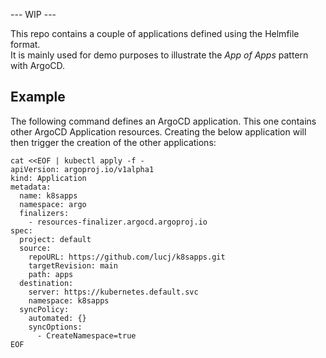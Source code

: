--- WIP ---

This repo contains a couple of applications defined using the Helmfile format.  
It is mainly used for demo purposes to illustrate the *App of Apps* pattern with ArgoCD.

## Example

The following command defines an ArgoCD application. This one contains other ArgoCD Application resources. Creating the below application will then trigger the creation of the other applications:

```
cat <<EOF | kubectl apply -f -
apiVersion: argoproj.io/v1alpha1
kind: Application
metadata:
  name: k8sapps
  namespace: argo
  finalizers:
    - resources-finalizer.argocd.argoproj.io
spec:
  project: default
  source:
    repoURL: https://github.com/lucj/k8sapps.git
    targetRevision: main
    path: apps
  destination:
    server: https://kubernetes.default.svc
    namespace: k8sapps
  syncPolicy:
    automated: {}
    syncOptions:
      - CreateNamespace=true
EOF
```
